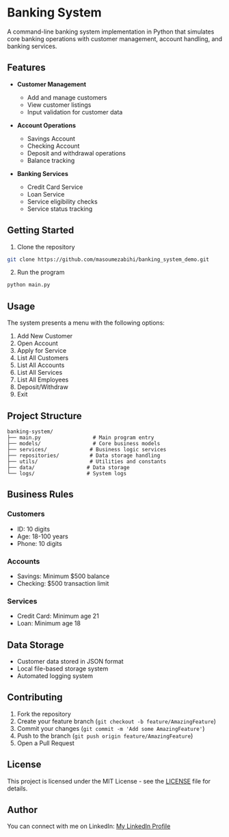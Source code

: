 # Banking System

A command-line banking system implementation in Python that simulates core banking operations with customer management, account handling, and banking services.

## Features

- **Customer Management**
  - Add and manage customers
  - View customer listings
  - Input validation for customer data

- **Account Operations**
  - Savings Account
  - Checking Account 
  - Deposit and withdrawal operations
  - Balance tracking

- **Banking Services**
  - Credit Card Service
  - Loan Service 
  - Service eligibility checks
  - Service status tracking

## Getting Started

1. Clone the repository
```bash
git clone https://github.com/masoumezabihi/banking_system_demo.git
```

2. Run the program
```bash
python main.py
```

## Usage

The system presents a menu with the following options:

1. Add New Customer
2. Open Account
3. Apply for Service
4. List All Customers
5. List All Accounts
6. List All Services
7. List All Employees
8. Deposit/Withdraw
9. Exit

## Project Structure

```
banking-system/
├── main.py                 # Main program entry
├── models/                 # Core business models
├── services/              # Business logic services
├── repositories/          # Data storage handling
├── utils/                 # Utilities and constants
├── data/                 # Data storage
└── logs/                 # System logs
```

## Business Rules

### Customers
- ID: 10 digits
- Age: 18-100 years
- Phone: 10 digits

### Accounts
- Savings: Minimum $500 balance
- Checking: $500 transaction limit

### Services
- Credit Card: Minimum age 21
- Loan: Minimum age 18

## Data Storage

- Customer data stored in JSON format
- Local file-based storage system
- Automated logging system

## Contributing

1. Fork the repository
2. Create your feature branch (`git checkout -b feature/AmazingFeature`)
3. Commit your changes (`git commit -m 'Add some AmazingFeature'`)
4. Push to the branch (`git push origin feature/AmazingFeature`)
5. Open a Pull Request

## License

This project is licensed under the MIT License - see the [LICENSE](LICENSE) file for details.

## Author

You can connect with me on LinkedIn: [My LinkedIn Profile](https://www.linkedin.com/in/masoume-zabihi-a7294338/)
